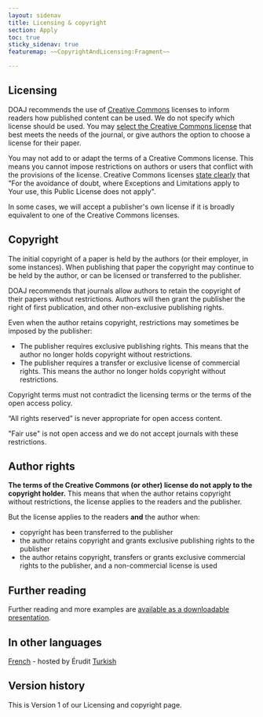 ```yaml
---
layout: sidenav
title: Licensing & copyright
section: Apply
toc: true
sticky_sidenav: true
featuremap: ~~CopyrightAndLicensing:Fragment~~

---
```


## Licensing

DOAJ recommends the use of [Creative Commons](https://creativecommons.org/share-your-work/) licenses to inform readers how published content can be used. We do not specify which license should be used. You may [select the Creative Commons license](https://creativecommons.org/choose/) that best meets the needs of the journal, or give authors the option to choose a license for their paper. 

You may not add to or adapt the terms of a Creative Commons license. This means you cannot impose restrictions on authors or users that conflict with the provisions of the license. Creative Commons licenses [state clearly](https://creativecommons.org/licenses/by-sa/4.0/legalcode) that "For the avoidance of doubt, where Exceptions and Limitations apply to Your use, this Public License does not apply".

In some cases, we will accept a publisher's own license if it is broadly equivalent to one of the Creative Commons licenses.


## Copyright

The initial copyright of a paper is held by the authors (or their employer, in some instances). When publishing that paper the copyright may continue to be held by the author, or can be licensed or transferred to the publisher.

DOAJ recommends that journals allow authors to retain the copyright of their papers without restrictions. Authors will then grant the publisher the right of first publication, and other non-exclusive publishing rights.

Even when the author retains copyright, restrictions may sometimes be imposed by the publisher:

 - The publisher requires exclusive publishing rights. This means that the author no longer holds copyright without restrictions.
 - The publisher requires a transfer or exclusive license of commercial rights. This means the author no longer holds copyright without restrictions.

Copyright terms must not contradict the licensing terms or the terms of the open access policy.

“All rights reserved” is never appropriate for open access content.

"Fair use" is not open access and we do not accept journals with these restrictions. 


## Author rights

**The terms of the Creative Commons (or other) license do not apply to the copyright holder.** This means that when the author retains copyright without restrictions, the license applies to the readers and the publisher.

But the license applies to the readers **and** the author when:

- copyright has been transferred to the publisher
- the author retains copyright and grants exclusive publishing rights to the publisher
- the author retains copyright, transfers or grants exclusive commercial rights to the publisher, and a non-commercial license is used


## Further reading

Further reading and more examples are [available as a downloadable presentation](https://drive.google.com/drive/folders/190BgMV0ImGk-gUpHu5ai_R-uvO8NDAB8?usp=sharing).

## In other languages

[French](https://www.erudit.org/public/documents/licencedroitsauteursDOAJ.pdf) - hosted by Érudit
[Turkish](https://drive.google.com/file/d/1gcdB3bfMvlOMeWeRV4UFCPoTQiouHDtb/view?usp=sharing)

## Version history

This is Version 1 of our Licensing and copyright page.
